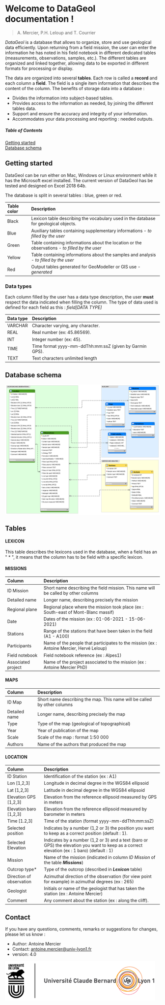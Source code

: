Welcome to DataGeol documentation !
================================
> A. Mercier, P.H. Leloup and T. Courrier

_DataGeol_ is a database that allows to organize, store and use geological data efficiently. Upon returning from a field mission, the user can enter the information he has noted in his field notebook in different dedicated tables (measurements, observations, samples, etc.). The different tables are organized and linked together, allowing data to be exported in different formats for processing or display.							
							
The data are organized into several **tables**. Each row is called a **record** and each column a **field**. The field is a single item information that describes the content of the column.
The benefits of storage data into a database : 

* Divides the information into subject-based tables. 
* Provides access to the information as needed, by joining the different tables data. 
* Support and ensure the accuracy and integrity of your information.
* Accommodates your data processing and reporting : needed outputs. 

##### Table of Contents  
[Getting started](#getting-started)  
[Database schema](#database-schema)  


Getting started
----------------

DataGeol can be run either on Mac, Windows or Linux environment while it has the Microsoft excel installed. The current version of DataGeol has be tested and designed on Excel 2018 64b. 

The database is split in several tables : blue, green or red. 

| Table color | Description                                                                                             |
|:----------- |:--------------------------------------------------------------------------------------------------------|
| Black       | Lexicon table describing the vocabulary used in the database for geological objects.                    |
| Blue        | Auxiliary tables containing supplementary informations - _to filled by the user_                        |
| Green       | Table containing informations about the location or the observations - _to filled by the user_          |
| Yellow      | Table containing informations about the samples and analysis - _to filled by the user_                  |
| Red         | Output tables generated for GeoModeller or GIS use  - _generated_                                       |

### Data types

Each column filled by the user has a data type description, the user **must** respect the data indicated when filling the column. The type of data used is defined for each field as this : _field[DATA TYPE]_

| Data type   | Description                                             |
|:----------- |:--------------------------------------------------------|
| VARCHAR     | Character varying, any character.			            |
| REAL        | Real number (ex: 45.86569).  				            |
| INT         | Integer number (ex: 45). 		                        |
| TIME        | Time format yyyy-mm-ddThh:mm:ssZ (given by Garmin GPS).	|
| TEXT        | Text characters unlimited length                        |

Database schema
---------------

![DataBaseSchema](assets/schema.png)


Tables
------
#### LEXICON

This table describes the lexicons used in the database, when a field has an " * ", it means that the column has to be field with a specific lexicon. 

#### MISSIONS

| Column               | Description                                                                             |
|:---------------------|:----------------------------------------------------------------------------------------|
| ID Mission           | Short name describing the field mission. This name will be called by other columns      |
| Detailed name        | Longer name, describing precisely the mission 						                     |
| Regional plane       | Regional place where the mission took place (ex : South-east of Mont-Blanc massif)      |
| Date                 | Dates of the mission (ex : 01-06-2021 - 15-06-2021)					                 |
| Stations             | Range of the stations that have been taken in the field (A1 - A100)			         |
| Participants         | Name of the people that participates to the mission (ex : Antoine Mercier, Hervé Leloup)|
| Field notebook       | Field notebook reference (ex : Alpes1)							                         |
| Associated project   | Name of the project associated to the mission (ex : Antoine Mercier PhD)                |

#### MAPS

| Column               | Description                                                                 |
|:---------------------|:----------------------------------------------------------------------------|
| ID Map               | Short name describing the map. This name will be called by other columns    |
| Detailed name        | Longer name, describing precisely the map			                         |
| Type                 | Type of the map (geological of topographical)                               |
| Year                 | Year of publication of the map      					                     |
| Scale                | Scale of the map : format 1:50 000					                         |
| Authors              | Name of the authors that produced the map                                   |


#### LOCATION

| Column                   | Description                                                                                                                                 |
|:-------------------------|:--------------------------------------------------------------------------------------------------------------------------------------------|
| ID Station               | Identification of the station (ex : A1)            					               				                                         |
| Lon [1,2,3]              | Longitude in decimal degree in the WGS84 ellipsoid 					               		                   	                             |
| Lat [1,2,3]              | Latitude in decimal degree in the WGS84 ellipsoid  				 	               				   	                                     |
| Elevation GPS [1,2,3]    | Elevation from the reference ellipsoid measured by GPS in meters   	               						   	                             |
| Elevation baro [1,2,3]   | Elevation from the reference ellipsoid measured by barometer in meters               					  		                             |
| Time [1.2,3]             | Time of the station (format yyyy-mm-ddThh:mm:ssZ)                        		       					   		                             |
| Selected position        | Indicates by a number (1,2 or 3) the position you want to keep as a correct position (default : 1).			           	                 |
| Selected Elevation       | Indicates by a number (1,2 or 3) and a text (baro or GPS) the elevation you want to keep as a correct elevation (ex : 1 baro) (default : 1) |
| Mission                  | Name of the mission (indicated in column _ID Mission_ of the table **_Missions_**) 							                             |
| Outcrop type\*           | Type of the outcrop (described in **_Lexicon_** table)                       		       						                             |
| Direction of observation | Azimuthal direction of the observation (for view point for example) in azimuthal degrees (ex : 265)       					                 |
| Geologist                | Initials or name of the geologist that has taken the station (ex : Antoine Mercier)  							                             |
| Comment                  | Any comment  about the station (ex : along the cliff). 			    								                                     |

Contact
--------

If you have any questions, comments, remarks or suggestions for changes, please let us know : 

- Author:	Antoine Mercier
- Contact:	antoine.mercier@univ-lyon1.fr
- version:	4.0

![UniversiteLyon](assets/UDL.png)
